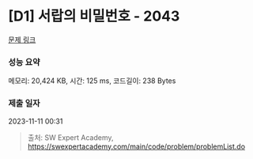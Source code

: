# [D1] 서랍의 비밀번호 - 2043 

[문제 링크](https://swexpertacademy.com/main/code/problem/problemDetail.do?contestProbId=AV5QJ_8KAx8DFAUq) 

### 성능 요약

메모리: 20,424 KB, 시간: 125 ms, 코드길이: 238 Bytes

### 제출 일자

2023-11-11 00:31



> 출처: SW Expert Academy, https://swexpertacademy.com/main/code/problem/problemList.do